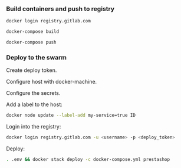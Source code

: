 ### Build containers and push to registry
```bash
docker login registry.gitlab.com

docker-compose build

docker-compose push
```

### Deploy to the swarm

Create deploy token.

Configure host with docker-machine.

Configure the secrets.

Add a label to the host:
```bash
docker node update --label-add my-service=true ID
```

Login into the registry:
```bash
docker login registry.gitlab.com -u <username> -p <deploy_token>
```

Deploy:
```bash
. .env && docker stack deploy -c docker-compose.yml prestashop
```
